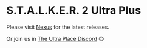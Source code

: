 # S.T.A.L.K.E.R. 2 Ultra Plus

Please visit [Nexus](https://www.nexusmods.com/stalker2heartofchornobyl/mods/484) for the latest releases.

Or join us in [The Ultra Place Discord](https://discord.gg/ultraplace) 😊
